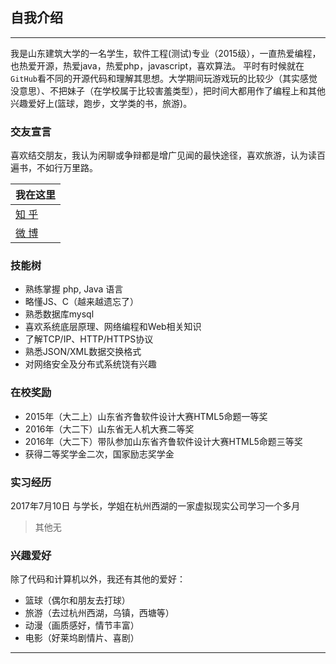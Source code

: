 ## 自我介绍
----

我是山东建筑大学的一名学生，软件工程(测试)专业（2015级），一直热爱编程，也热爱开源，热爱java，热爱php，javascript，喜欢算法。 
平时有时候就在`GitHub`看不同的开源代码和理解其思想。大学期间玩游戏玩的比较少（其实感觉没意思）、不把妹子（在学校属于比较害羞类型），把时间大都用作了编程上和其他兴趣爱好上(篮球，跑步，文学类的书，旅游)。
### 交友宣言
喜欢结交朋友，我认为闲聊或争辩都是增广见闻的最快途径，喜欢旅游，认为读百遍书，不如行万里路。  

|我在这里|
|---|
|[知 乎][zhihu]
|[微 博][weibo]

### 技能树

- 熟练掌握 php,  Java 语言
- 略懂JS、C（越来越遗忘了）
- 熟悉数据库mysql
- 喜欢系统底层原理、网络编程和Web相关知识
- 了解TCP/IP、HTTP/HTTPS协议
- 熟悉JSON/XML数据交换格式
- 对网络安全及分布式系统饶有兴趣

### 在校奖励

- 2015年（大二上）山东省齐鲁软件设计大赛HTML5命题一等奖
- 2016年（大二下）山东省无人机大赛二等奖
- 2016年（大二下）带队参加山东省齐鲁软件设计大赛HTML5命题三等奖
- 获得二等奖学金二次，国家励志奖学金

### 实习经历  
2017年7月10日 与学长，学姐在杭州西湖的一家虚拟现实公司学习一个多月
>其他无

### 兴趣爱好
除了代码和计算机以外，我还有其他的爱好：
* 篮球（偶尔和朋友去打球）
* 旅游（去过杭州西湖，乌镇，西塘等）
* 动漫（画质感好，情节丰富）
* 电影（好莱坞剧情片、喜剧）

*******************
[zhihu]:https://www.zhihu.com/people/sunflowering/activities
[weibo]:http://weibo.com
